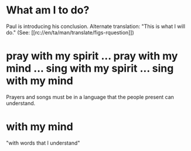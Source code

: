 # What am I to do?

Paul is introducing his conclusion. Alternate translation: "This is what I will do." (See: [[rc://en/ta/man/translate/figs-rquestion]])

# pray with my spirit ... pray with my mind ... sing with my spirit ... sing with my mind

Prayers and songs must be in a language that the people present can understand.

# with my mind

"with words that I understand"

